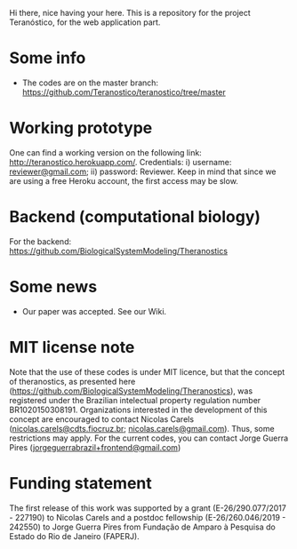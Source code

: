 

Hi there, nice having your here.
This is a repository for the project Teranóstico, for the web application part. 

# Some info
 * The codes are on the master branch: https://github.com/Teranostico/teranostico/tree/master
 
# Working prototype

One can find a working version on the following link: http://teranostico.herokuapp.com/. Credentials: i) username: reviewer@gmail.com; ii) password: Reviewer. Keep in mind that since we are using a free Heroku account, the first access may be slow.   


# Backend (computational biology)

For the backend: https://github.com/BiologicalSystemModeling/Theranostics


# Some news
  * Our paper was accepted. See our Wiki.  
 
 # MIT license note
 
Note that the use of these codes is under MIT licence, but that the concept of theranostics, as presented here (https://github.com/BiologicalSystemModeling/Theranostics), was registered under the Brazilian intelectual property regulation number BR1020150308191. Organizations interested in the development of this concept are encouraged to contact Nicolas Carels (nicolas.carels@cdts.fiocruz.br; nicolas.carels@gmail.com). Thus, some restrictions may apply. For the current codes, you can contact Jorge Guerra Pires (jorgeguerrabrazil+frontend@gmail.com) 
 
 
# Funding statement
The first release of this work was supported by a grant (E-26/290.077/2017 - 227190) to Nicolas Carels and a postdoc fellowship (E-26/260.046/2019 - 242550) to Jorge Guerra Pires
from Fundação de Amparo à Pesquisa do Estado do Rio de Janeiro (FAPERJ).

